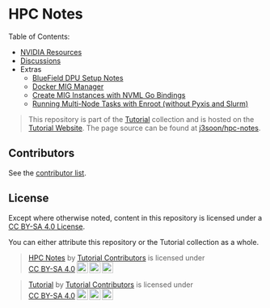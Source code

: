 # HPC Notes

Table of Contents:

- [NVIDIA Resources](./nvidia-resources.md)
- [Discussions](./discussions/general.md)
- Extras
  - [BlueField DPU Setup Notes](./bluefield-dpu-setup-notes.md)
  - [Docker MIG Manager](./docker-mig-manager.md)
  - [Create MIG Instances with NVML Go Bindings](./go-nvml-mig-create-instance.md)
  - [Running Multi-Node Tasks with Enroot (without Pyxis and Slurm)](./multi-node-enroot-without-pyxis-and-slurm.md)

> This repository is part of the [Tutorial](https://github.com/j3soon/tutorial) collection and is hosted on the [Tutorial Website](https://tutorial.j3soon.com/hpc/). The page source can be found at [j3soon/hpc-notes](https://github.com/j3soon/hpc-notes).

## Contributors

See the [contributor list](https://github.com/j3soon/hpc-notes/graphs/contributors).

## License

Except where otherwise noted, content in this repository is licensed under a [CC BY-SA 4.0 License](https://github.com/j3soon/hpc-notes/blob/master/LICENSE).

You can either attribute this repository or the Tutorial collection as a whole.

> <p xmlns:cc="http://creativecommons.org/ns#" xmlns:dct="http://purl.org/dc/terms/"><a property="dct:title" rel="cc:attributionURL" href="https://github.com/j3soon/hpc-notes">HPC Notes</a> by <a rel="cc:attributionURL dct:creator" property="cc:attributionName" href="https://github.com/j3soon/tutorial">Tutorial Contributors</a> is licensed under <a href="https://creativecommons.org/licenses/by-sa/4.0/?ref=chooser-v1" target="_blank" rel="license noopener noreferrer" style="display:inline-block;">CC BY-SA 4.0<img style="height:22px!important;margin-left:3px;vertical-align:text-bottom;" src="https://mirrors.creativecommons.org/presskit/icons/cc.svg?ref=chooser-v1" alt=""><img style="height:22px!important;margin-left:3px;vertical-align:text-bottom;" src="https://mirrors.creativecommons.org/presskit/icons/by.svg?ref=chooser-v1" alt=""><img style="height:22px!important;margin-left:3px;vertical-align:text-bottom;" src="https://mirrors.creativecommons.org/presskit/icons/sa.svg?ref=chooser-v1" alt=""></a></p>

> <p xmlns:cc="http://creativecommons.org/ns#" xmlns:dct="http://purl.org/dc/terms/"><a property="dct:title" rel="cc:attributionURL" href="https://github.com/j3soon/tutorial">Tutorial</a> by <a rel="cc:attributionURL dct:creator" property="cc:attributionName" href="https://github.com/j3soon/tutorial">Tutorial Contributors</a> is licensed under <a href="https://creativecommons.org/licenses/by-sa/4.0/?ref=chooser-v1" target="_blank" rel="license noopener noreferrer" style="display:inline-block;">CC BY-SA 4.0<img style="height:22px!important;margin-left:3px;vertical-align:text-bottom;" src="https://mirrors.creativecommons.org/presskit/icons/cc.svg?ref=chooser-v1" alt=""><img style="height:22px!important;margin-left:3px;vertical-align:text-bottom;" src="https://mirrors.creativecommons.org/presskit/icons/by.svg?ref=chooser-v1" alt=""><img style="height:22px!important;margin-left:3px;vertical-align:text-bottom;" src="https://mirrors.creativecommons.org/presskit/icons/sa.svg?ref=chooser-v1" alt=""></a></p>
